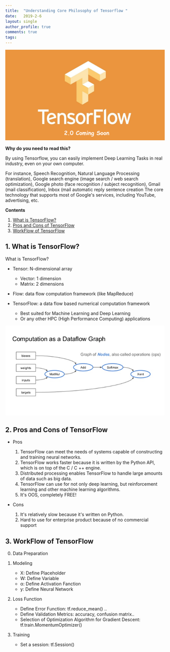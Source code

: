 ```yaml
---
title:  "Understanding Core Philosophy of Tensorflow "
date:   2019-2-6
layout: single
author_profile: true
comments: true
tags:
---
```


![keras](/pics/Tensorflow/tensorflow.png)

**Why do you need to read this?**

By using Tensorflow, you can easily implement Deep Learning Tasks in real industry, even on your own computer.

For instance, Speech Recognition, Natural Language Processing (translation), Google search engine (image search / web search optimization), Google photo (face recognition / subject recognition), Gmail (mail classification), Inbox (mail automatic reply sentence creation The core technology that supports most of Google's services, including YouTube, advertising, etc.

**Contents**

1. [What is TensorFlow?](#SC)
2. [Pros and Cons of TensorFlow](#DS)
3. [WorkFlow of TensorFlow](#VO)

## <a name="SC" ></a>1. What is TensorFlow?

What is TensorFlow?

- Tensor: N-dimensional array
  - Vector: 1 dimension
  - Matrix: 2 dimensions

- Flow: data flow computation framework (like MapReduce)

- TensorFlow: a data flow based numerical computation framework
  - Best suited for Machine Learning and Deep Learning
  - Or any other HPC (High Performance Computing) applications

![flow](/pics/Tensorflow/flow.jpg)

## <a name="DS"></a>2. Pros and Cons of TensorFlow

- Pros
  1. TensorFlow can meet the needs of systems capable of constructing and training neural networks.
  2. TensorFlow works faster because it is written by the Python API, which is on top of the C / C ++ engine.
  3. Distributed processing enables TensorFlow to handle large amounts of data such as big data.
  4. TensorFlow can use for not only deep learning, but reinforcement learning and other machine learning algorithms.
  5. It's OOS, completely FREE!

- Cons
  1. It's relatively slow because it's written on Python.
  2. Hard to use for enterprise product because of no commercial support

## <a name="VO" ></a>3. WorkFlow of TensorFlow

0. Data Preparation

1. Modeling
    - X: Define Placeholder
    - W: Define Variable
    - α: Define Activation Fanction
    - y: Define Neural Network

2. Loss Function
    - Define Error Function: tf.reduce_mean() ..
    - Define Validation Metrics: accuracy, confusion matrix..
    - Selection of Optimization Algorithm for Gradient Descent: tf.train.MomentumOptimizer()

3. Training
    - Set a session: tf.Session()

